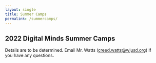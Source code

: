 ```yaml
---
layout: single
title: Summer Camps
permalink: /summercamps/
---
```

## 2022 Digital Minds Summer Camps

Details are to be determined. Email Mr. Watts (creed.watts@wjusd.org) if you have any questions.




